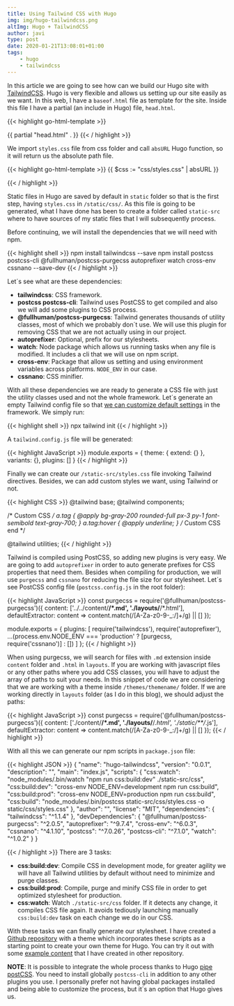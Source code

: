 ```yaml
---
title: Using Tailwind CSS with Hugo
img: img/hugo-tailwindcss.png
altImg: Hugo + TailwindCSS
author: javi
type: post
date: 2020-01-21T13:08:01+01:00
tags:
    - hugo
    - tailwindcss
---
```


In this article we are going to see how can we build our Hugo site with [TailwindCSS][1]. Hugo is very flexible and
allows us setting up our site easily as we want. In this web, I have a `baseof.html` file as template for the site. Inside
this file I have a partial (an include in Hugo) file, `head.html`.

{{< highlight go-html-template >}}

<!doctype html>
<html lang="es">
<head>
    {{ partial "head.html" . }}
</head>
<body></body>
</html>
{{< / highlight >}}

We import `styles.css` file from css folder and call `absURL` Hugo function, so it will return us the absolute path file.

{{< highlight go-html-template >}}
<meta charset="utf-8">
<meta name="viewport" content="width=device-width, initial-scale=1, shrink-to-fit=no">
{{ $css := "css/styles.css" | absURL }}
<link rel="stylesheet" href="{{ $css }}">
{{< / highlight >}}

Static files in Hugo are saved by default in `static` folder so that is the first step, having `styles.css` in
`/static/css/`. As this file is going to be generated, what I have done has been to create a
folder called `static-src` where to have sources of my static files that I will subsequently process.

Before continuing, we will install the dependencies that we will need with npm.

{{< highlight shell >}}
npm install tailwindcss --save
npm install postcss postcss-cli @fullhuman/postcss-purgecss autoprefixer watch cross-env cssnano --save-dev
{{< / highlight >}}

Let´s see what are these dependencies:

-   **tailwindcss**: CSS framework.
-   **postcss postcss-cli**: Tailwind uses PostCSS to get compiled and also we will add some plugins to CSS process.
-   **@fullhuman/postcss-purgecss**: Tailwind generates thousands of utility classes, most of which we probably don´t
use. We will use this plugin for removing CSS that we are not actually using in our project. 
-   **autoprefixer**: Optional, prefix for our stylesheets.
-   **watch**: Node package which allows us running tasks when any file is modified. It includes a cli that we will use
on npm script.
-   **cross-env**: Package that allow us setting and using environment variables across platforms. `NODE_ENV` in our case.
-   **cssnano**: CSS minifier.

With all these dependencies we are ready to generate a CSS file with just the utility classes used and not the whole
framework. Let´s generate an empty Tailwind config file so that [we can customize default settings][2] in the framework.
We simply run:

{{< highlight shell >}}
npx tailwind init
{{< / highlight >}}

A `tailwind.config.js` file will be generated:

{{< highlight JavaScript >}}
module.exports = {
  theme: {
    extend: {}
  },
  variants: {},
  plugins: []
}
{{< / highlight >}}

Finally we can create our `/static-src/styles.css` file invoking Tailwind directives. Besides, we can add custom styles
we want, using Tailwind or not.

{{< highlight CSS >}}
@tailwind base;
@tailwind components;

/* Custom CSS */
a.tag {
    @apply bg-gray-200 rounded-full px-3 py-1 font-semibold text-gray-700;
}
a.tag:hover {
    @apply underline;
}
/* Custom CSS end */

@tailwind utilities;
{{< / highlight >}}

Tailwind is compiled using PostCSS, so adding new plugins is very easy. We are going to add `autoprefixer` in order to
auto generate prefixes for CSS properties that need them. Besides when compiling for production, we will use `purgecss`
and `cssnano` for reducing the file size for our stylesheet. Let´s see PostCSS config file (`postcss.config.js` in the
root folder):

{{< highlight JavaScript >}}
const purgecss = require('@fullhuman/postcss-purgecss')({
    content: ['../../content/**/*.md', './layouts/**/*.html'],
    defaultExtractor: content => content.match(/[A-Za-z0-9-_:/]+/g) || []
});

module.exports = {
    plugins: [
        require('tailwindcss'),
        require('autoprefixer'),
        ...(process.env.NODE_ENV === 'production' ? [purgecss, require('cssnano')] : [])
    ]
};
{{< / highlight >}}

When using purgecss, we will search for files with `.md` extension inside `content` folder and `.html` in `layouts`. If
you are working with javascript files or any other paths where you add CSS classes, you will have to adjust the array of
paths to suit your needs. In this snippet of code we are considering that we are working with a theme inside
`/themes/themename/` folder. If we are working directly in `layouts` folder (as I do in this blog), we should adjust the
paths:

{{< highlight JavaScript >}}
const purgecss = require('@fullhuman/postcss-purgecss')({
    content: ['./content/**/*.md', './layouts/**/*.html', './static/**/*.js'],
    defaultExtractor: content => content.match(/[A-Za-z0-9-_:/]+/g) || []
});
{{< / highlight >}}

With all this we can generate our npm scripts in `package.json` file:

{{< highlight JSON >}}
{
  "name": "hugo-tailwindcss",
  "version": "0.0.1",
  "description": "",
  "main": "index.js",
  "scripts": {
    "css:watch": "node_modules/.bin/watch \"npm run css:build:dev\" ./static-src/css",
    "css:build:dev": "cross-env NODE_ENV=development npm run css:build",
    "css:build:prod": "cross-env NODE_ENV=production npm run css:build",
    "css:build": "node_modules/.bin/postcss static-src/css/styles.css -o static/css/styles.css"
  },
  "author": "",
  "license": "MIT",
  "dependencies": {
    "tailwindcss": "^1.1.4"
  },
  "devDependencies": {
    "@fullhuman/postcss-purgecss": "^2.0.5",
    "autoprefixer": "^9.7.4",
    "cross-env": "^6.0.3",
    "cssnano": "^4.1.10",
    "postcss": "^7.0.26",
    "postcss-cli": "^7.1.0",
    "watch": "^1.0.2"
  }
}

{{< / highlight >}}
There are 3 tasks:
- **css:build:dev**: Compile CSS in development mode, for greater agility we will have all Tailwind utilities by default
without need to minimize and purge classes.
- **css:build:prod**: Compile, purge and minify CSS file in order to get optimized stylesheet for production.
- **css:watch**: Watch `./static-src/css` folder. If it detects any change, it compiles CSS file again. It avoids tediously
launching manually `css:build:dev` task on each change we do in our CSS.

With these tasks we can finally generate our stylesheet. I have created a [Github repository][3] with a theme which 
incorporates these scripts as a starting point to create your own theme for Hugo. You can try it out with some [example
content][4] that I have created in other repository.

**NOTE**: It is possible to integrate the whole process thanks to Hugo [pipe postCSS][5]. You need to install globally
`postcss-cli` in addition to any other plugins you use. I personally prefer not having global packages installed and
being able to customize the process, but it´s an option that Hugo gives us.

 [1]: https://tailwindcss.com/docs/configuration/#app
 [2]: https://tailwindcss.com/
 [3]: https://github.com/javifm86/hugo-tailwindcss-starter
 [4]: https://github.com/javifm86/hugo-tailwindcss
 [5]: https://gohugo.io/hugo-pipes/postcss/
